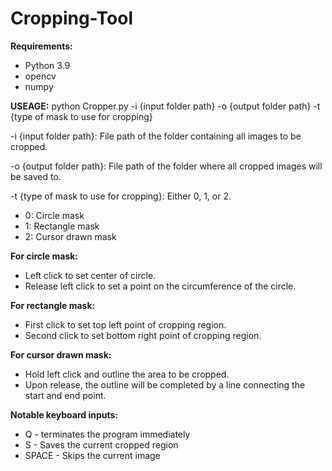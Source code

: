 # Cropping-Tool

<strong>Requirements:</strong> 

* Python 3.9
* opencv
* numpy

<strong>USEAGE:</strong> python Cropper.py -i {input folder path} -o {output folder path} -t {type of mask to use for cropping}

-i {input folder path}: File path of the folder containing all images to be cropped.

-o {output folder path}: File path of the folder where all cropped images will be saved to.

-t {type of mask to use for cropping}: Either 0, 1, or 2.

* 0: Circle mask
* 1: Rectangle mask
* 2: Cursor drawn mask 

<strong>For circle mask:</strong>

* Left click to set center of circle.
* Release left click to set a point on the circumference of the circle.

<strong>For rectangle mask:</strong>

* First click to set top left point of cropping region.
* Second click to set bottom right point of cropping region.

<strong>For cursor drawn mask:</strong>

* Hold left click and outline the area to be cropped.
* Upon release, the outline will be completed by a line connecting the start and end point.

<strong>Notable keyboard inputs:</strong>

* Q - terminates the program immediately 
* S - Saves the current cropped region
* SPACE - Skips the current image

